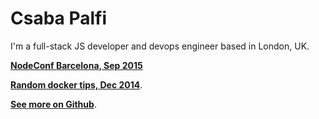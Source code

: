 # Csaba Palfi

I'm a full-stack JS developer and devops engineer based in London, UK.

**[NodeConf Barcelona, Sep 2015 ](http://blog.yld.io/2015/11/23/nodeconf-barcelona-2015/)**

**[Random docker tips, Dec 2014](https://csabapalfi.github.io/random-docker-tips)**.

**[See more on Github](https://github.com/csabapalfi)**.
